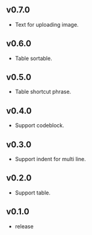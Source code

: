 ## v0.7.0

* Text for uploading image.

## v0.6.0

* Table sortable.

## v0.5.0

* Table shortcut phrase.

## v0.4.0

* Support codeblock.

## v0.3.0

* Support indent for multi line.

## v0.2.0

* Support table.

## v0.1.0

* release
